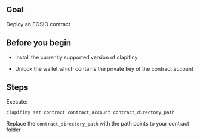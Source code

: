 ## Goal

Deploy an EOSIO contract

## Before you begin

* Install the currently supported version of clapifiny

* Unlock the wallet which contains the private key of the contract account

## Steps

Execute:

```shell
clapifiny set contract contract_account contract_directory_path
```

Replace the `contract_directory_path` with the path points to your contract folder
